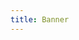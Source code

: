 ```yaml
---
title: Banner
---
```


<!--
The reference doc content is generated automatically from the source code.
To update this section, update the doc blocks in the source code
-->
